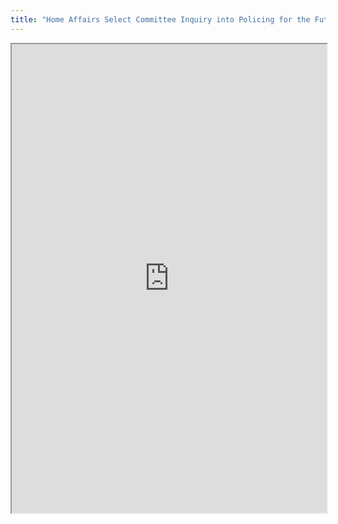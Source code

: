 ```yaml
---
title: "Home Affairs Select Committee Inquiry into Policing for the Future"
---
```




<iframe height="750" width="100%" src="https://ewelton.github.io/ktest/wiki.html#Home%20Affairs%20Select%20Committee%20Inquiry%20into%20Policing%20for%20the%20Future"></iframe>
